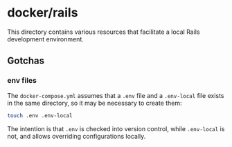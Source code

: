 # docker/rails

This directory contains various resources that facilitate a local Rails development environment.

## Gotchas


### env files
The `docker-compose.yml` assumes that a `.env` file and a `.env-local` file exists in the same directory, so it may be necessary to create them:

```sh
touch .env .env-local
```

The intention is that `.env` is checked into version control, while `.env-local` is not, and allows overriding configurations locally.
